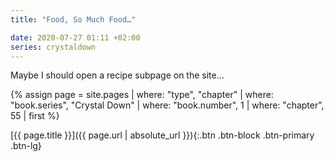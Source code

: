 ```yaml
---
title: "Food, So Much Food…"

date: 2020-07-27 01:11 +02:00
series: crystaldown
---
```

Maybe I should open a recipe subpage on the site…

{% assign page = site.pages
  | where: "type", "chapter"
  | where: "book.series", "Crystal Down"
  | where: "book.number", 1
  | where: "chapter", 55
  | first %}

[{{ page.title }}]({{ page.url | absolute_url }}){:.btn .btn-block .btn-primary .btn-lg}
<!--more-->
